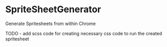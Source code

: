 SpriteSheetGenerator
====================

Generate Spritesheets from within Chrome

TODO - add scss code for creating necessary css code to run the created spritesheet
